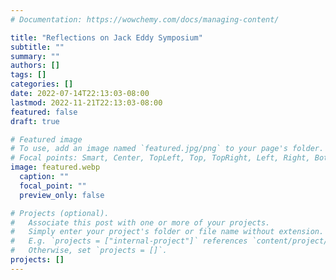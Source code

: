 ```yaml
---
# Documentation: https://wowchemy.com/docs/managing-content/

title: "Reflections on Jack Eddy Symposium"
subtitle: ""
summary: ""
authors: []
tags: []
categories: []
date: 2022-07-14T22:13:03-08:00
lastmod: 2022-11-21T22:13:03-08:00
featured: false
draft: true

# Featured image
# To use, add an image named `featured.jpg/png` to your page's folder.
# Focal points: Smart, Center, TopLeft, Top, TopRight, Left, Right, BottomLeft, Bottom, BottomRight.
image: featured.webp
  caption: ""
  focal_point: ""
  preview_only: false

# Projects (optional).
#   Associate this post with one or more of your projects.
#   Simply enter your project's folder or file name without extension.
#   E.g. `projects = ["internal-project"]` references `content/project/deep-learning/index.md`.
#   Otherwise, set `projects = []`.
projects: []
---
```

